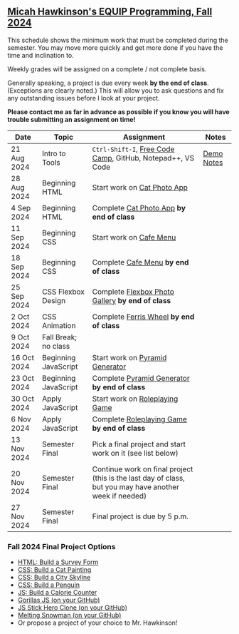 [Micah Hawkinson's EQUIP Programming, Fall 2024](readme.md)
---

This schedule shows the minimum work that must be completed during the semester. You may move more quickly and get more done if you have the time and inclination to.

Weekly grades will be assigned on a complete / not complete basis. 

Generally speaking, a project is due every week **by the end of class**. (Exceptions are clearly noted.) This will allow you to ask questions and fix any outstanding issues before I look at your project.

**Please contact me as far in advance as possible if you know you will have trouble submitting an assignment on time!**

| Date | Topic | Assignment |Notes|
| ---  |  ---  | ---        | --- |
21 Aug 2024|Intro to Tools|`Ctrl-Shift-I`, [Free Code Camp](https://www.freecodecamp.org), GitHub, Notepad++, VS Code | [Demo Notes](demo_20240821.md)
28 Aug 2024|Beginning HTML|Start work on [Cat Photo App](https://www.freecodecamp.org/learn/2022/responsive-web-design/learn-html-by-building-a-cat-photo-app)
4 Sep 2024|Beginning HTML|Complete [Cat Photo App](https://www.freecodecamp.org/learn/2022/responsive-web-design/learn-html-by-building-a-cat-photo-app) **by end of class**
11 Sep 2024|Beginning CSS|Start work on [Cafe Menu](https://www.freecodecamp.org/learn/2022/responsive-web-design/learn-basic-css-by-building-a-cafe-menu)
18 Sep 2024|Beginning CSS|Complete [Cafe Menu](https://www.freecodecamp.org/learn/2022/responsive-web-design/learn-basic-css-by-building-a-cafe-menu) **by end of class**
25 Sep 2024|CSS Flexbox Design|Complete [Flexbox Photo Gallery](https://www.freecodecamp.org/learn/2022/responsive-web-design/learn-css-flexbox-by-building-a-photo-gallery) **by end of class**
2 Oct 2024|CSS Animation|Complete [Ferris Wheel](https://www.freecodecamp.org/learn/2022/responsive-web-design/learn-css-animation-by-building-a-ferris-wheel) **by end of class**
9 Oct 2024|Fall Break; no class
16 Oct 2024|Beginning JavaScript|Start work on [Pyramid Generator](https://www.freecodecamp.org/learn/javascript-algorithms-and-data-structures-v8/#learn-introductory-javascript-by-building-a-pyramid-generator)
23 Oct 2024|Beginning JavaScript|Complete [Pyramid Generator](https://www.freecodecamp.org/learn/javascript-algorithms-and-data-structures-v8/#learn-introductory-javascript-by-building-a-pyramid-generator) **by end of class**
30 Oct 2024|Apply JavaScript|Start work on [Roleplaying Game](https://www.freecodecamp.org/learn/javascript-algorithms-and-data-structures-v8/learn-basic-javascript-by-building-a-role-playing-game/step-1)
6 Nov 2024|Apply JavaScript|Complete [Roleplaying Game](https://www.freecodecamp.org/learn/javascript-algorithms-and-data-structures-v8/learn-basic-javascript-by-building-a-role-playing-game/step-1) **by end of class**
13 Nov 2024|Semester Final|Pick a final project and start work on it (see list below)
20 Nov 2024|Semester Final|Continue work on final project (this is the last day of class, but you may have another week if needed)
27 Nov 2024|Semester Final|Final project is due by 5 p.m.

### Fall 2024  Final Project Options
* [HTML: Build a Survey Form](https://www.freecodecamp.org/learn/2022/responsive-web-design/build-a-survey-form-project/build-a-survey-form)
* [CSS: Build a Cat Painting](https://www.freecodecamp.org/learn/2022/responsive-web-design/learn-intermediate-css-by-building-a-cat-painting/step-1)
* [CSS: Build a City Skyline](https://www.freecodecamp.org/learn/2022/responsive-web-design/learn-css-variables-by-building-a-city-skyline/step-1)
* [CSS: Build a Penguin](https://www.freecodecamp.org/learn/2022/responsive-web-design/learn-css-transforms-by-building-a-penguin/step-1)
* [JS: Build a Calorie Counter](https://www.freecodecamp.org/learn/javascript-algorithms-and-data-structures-v8/learn-form-validation-by-building-a-calorie-counter/step-1)
* [Gorillas JS (on your GitHub)](https://www.freecodecamp.org/news/gorillas-game-in-javascript/)
* [JS Stick Hero Clone (on your GitHub)](https://www.freecodecamp.org/news/javascript-game-tutorial-stick-hero-with-html-canvas/)
* [Melting Snowman (on your GitHub)](https://www.freecodecamp.org/news/how-to-code-a-simple-game/)
* Or propose a project of your choice to Mr. Hawkinson!
